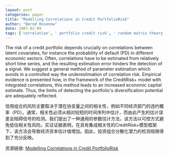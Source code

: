 ```yaml
---
layout: post
categories: paper
title: "Modelling Correlations in Credit PortfolioRisk"
author: "Bernd Rosenow"
date: 2007-02-09
tags: ['correlation', ' portfolio credit risk', ' random matrix theory', ' economic capital', ' value-at-risk', ' principal components']
---
```


The risk of a credit portfolio depends crucially on correlations between latent covariates, for instance the probability of default (PD) in different economic sectors. Often, correlations have to be estimated from relatively short time series, and the resulting estimation error hinders the detection of a signal. We suggest a general method of parameter estimation which avoids in a controlled way the underestimation of correlation risk. Empirical evidence is presented how, in the framework of the CreditRisk+ model with integrated correlations, this method leads to an increased economic capital estimate. Thus, the limits of detecting the portfolio's diversification potential are adequately reflected.

信用组合的风险主要取决于潜在协变量之间的相关性，例如不同经济部门的违约概率（PD）。通常，相关性必须从相对较短的时间序列中估计，而由此产生的估计误差会阻碍信号的检测。我们提出了一种通用的参数估计方法，该方法以可控方式避免低估相关性风险。实证证据表明，在具有集成相关性的CreditRisk+模型框架下，该方法会导致经济资本估计值增加。因此，投资组合分散化潜力的检测局限得到了充分反映。

资源链接: [Modelling Correlations in Credit PortfolioRisk](https://papers.ssrn.com/sol3/papers.cfm?abstract_id=962344)
